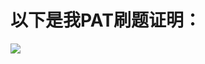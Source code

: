 # 以下是我PAT刷题证明：
![](https://github.com/ddNTP/My-Code/blob/master/PAT%E7%94%B2%E7%BA%A7%E9%A2%98%E8%A7%A3/imag.png)
